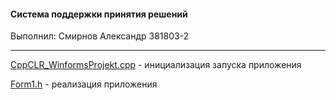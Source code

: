 #### Система поддержки принятия решений 

Выполнил: Смирнов Александр 381803-2

---

[CppCLR_WinformsProjekt.cpp](https://github.com/WerWebWer/SPPR/blob/master/SPPR/CppCLR_WinformsProjekt.cpp) - инициализация запуска приложения

[Form1.h](https://github.com/WerWebWer/SPPR/blob/master/SPPR/Form1.h) - реализация приложения

